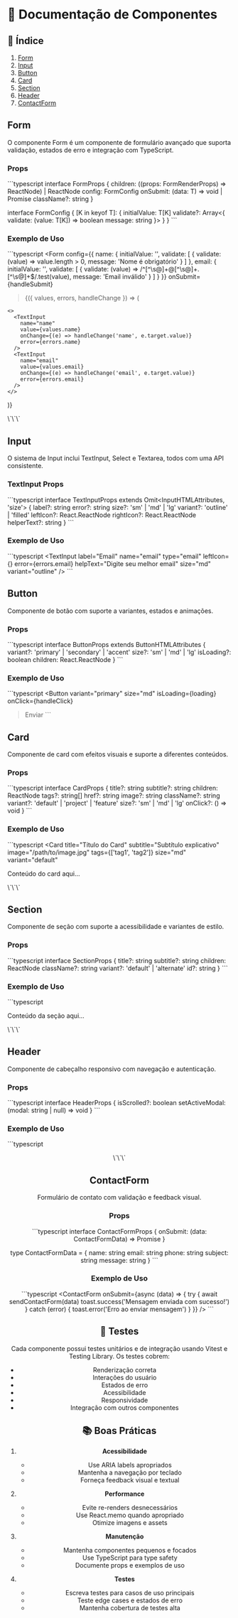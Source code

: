 # 🧩 Documentação de Componentes

## 📝 Índice

1. [Form](#form)
2. [Input](#input)
3. [Button](#button)
4. [Card](#card)
5. [Section](#section)
6. [Header](#header)
7. [ContactForm](#contactform)

## Form

O componente Form é um componente de formulário avançado que suporta validação, estados de erro e integração com TypeScript.

### Props

\`\`\`typescript
interface FormProps<T> {
children: ((props: FormRenderProps<T>) => ReactNode) | ReactNode
config: FormConfig<T>
onSubmit: (data: T) => void | Promise<void>
className?: string
}

interface FormConfig<T> {
[K in keyof T]: {
initialValue: T[K]
validate?: Array<{
validate: (value: T[K]) => boolean
message: string
}>
}
}
\`\`\`

### Exemplo de Uso

\`\`\`typescript
<Form<ContactFormData>
config={{
    name: {
      initialValue: '',
      validate: [
        {
          validate: (value) => value.length > 0,
          message: 'Nome é obrigatório'
        }
      ]
    },
    email: {
      initialValue: '',
      validate: [
        {
          validate: (value) => /^[^\s@]+@[^\s@]+\.[^\s@]+$/.test(value),
          message: 'Email inválido'
        }
      ]
    }
  }}
onSubmit={handleSubmit}

> {({ values, errors, handleChange }) => (

    <>
      <TextInput
        name="name"
        value={values.name}
        onChange={(e) => handleChange('name', e.target.value)}
        error={errors.name}
      />
      <TextInput
        name="email"
        value={values.email}
        onChange={(e) => handleChange('email', e.target.value)}
        error={errors.email}
      />
    </>

)}

</Form>
\`\`\`

## Input

O sistema de Input inclui TextInput, Select e Textarea, todos com uma API consistente.

### TextInput Props

\`\`\`typescript
interface TextInputProps extends Omit<InputHTMLAttributes<HTMLInputElement>, 'size'> {
label?: string
error?: string
size?: 'sm' | 'md' | 'lg'
variant?: 'outline' | 'filled'
leftIcon?: React.ReactNode
rightIcon?: React.ReactNode
helperText?: string
}
\`\`\`

### Exemplo de Uso

\`\`\`typescript
<TextInput
label="Email"
name="email"
type="email"
leftIcon={<EmailIcon />}
error={errors.email}
helpText="Digite seu melhor email"
size="md"
variant="outline"
/>
\`\`\`

## Button

Componente de botão com suporte a variantes, estados e animações.

### Props

\`\`\`typescript
interface ButtonProps extends ButtonHTMLAttributes<HTMLButtonElement> {
variant?: 'primary' | 'secondary' | 'accent'
size?: 'sm' | 'md' | 'lg'
isLoading?: boolean
children: React.ReactNode
}
\`\`\`

### Exemplo de Uso

\`\`\`typescript
<Button
variant="primary"
size="md"
isLoading={loading}
onClick={handleClick}

> Enviar
> </Button>
> \`\`\`

## Card

Componente de card com efeitos visuais e suporte a diferentes conteúdos.

### Props

\`\`\`typescript
interface CardProps {
title?: string
subtitle?: string
children: ReactNode
tags?: string[]
href?: string
image?: string
className?: string
variant?: 'default' | 'project' | 'feature'
size?: 'sm' | 'md' | 'lg'
onClick?: () => void
}
\`\`\`

### Exemplo de Uso

\`\`\`typescript
<Card
title="Título do Card"
subtitle="Subtítulo explicativo"
image="/path/to/image.jpg"
tags={['tag1', 'tag2']}
size="md"
variant="default"

>

  <p>Conteúdo do card aqui...</p>
</Card>
\`\`\`

## Section

Componente de seção com suporte a acessibilidade e variantes de estilo.

### Props

\`\`\`typescript
interface SectionProps {
title?: string
subtitle?: string
children: ReactNode
className?: string
variant?: 'default' | 'alternate'
id?: string
}
\`\`\`

### Exemplo de Uso

\`\`\`typescript

<Section
  title="Título da Seção"
  subtitle="Subtítulo explicativo"
  variant="default"
  id="minha-secao"
>
  <p>Conteúdo da seção aqui...</p>
</Section>
\`\`\`

## Header

Componente de cabeçalho responsivo com navegação e autenticação.

### Props

\`\`\`typescript
interface HeaderProps {
isScrolled?: boolean
setActiveModal: (modal: string | null) => void
}
\`\`\`

### Exemplo de Uso

\`\`\`typescript

<Header
  isScrolled={isScrolled}
  setActiveModal={setActiveModal}
/>
\`\`\`

## ContactForm

Formulário de contato com validação e feedback visual.

### Props

\`\`\`typescript
interface ContactFormProps {
onSubmit: (data: ContactFormData) => Promise<void>
}

type ContactFormData = {
name: string
email: string
phone: string
subject: string
message: string
}
\`\`\`

### Exemplo de Uso

\`\`\`typescript
<ContactForm
onSubmit={async (data) => {
try {
await sendContactForm(data)
toast.success('Mensagem enviada com sucesso!')
} catch (error) {
toast.error('Erro ao enviar mensagem')
}
}}
/>
\`\`\`

## 🧪 Testes

Cada componente possui testes unitários e de integração usando Vitest e Testing Library. Os testes cobrem:

- Renderização correta
- Interações do usuário
- Estados de erro
- Acessibilidade
- Responsividade
- Integração com outros componentes

## 📚 Boas Práticas

1. **Acessibilidade**

   - Use ARIA labels apropriados
   - Mantenha a navegação por teclado
   - Forneça feedback visual e textual

2. **Performance**

   - Evite re-renders desnecessários
   - Use React.memo quando apropriado
   - Otimize imagens e assets

3. **Manutenção**

   - Mantenha componentes pequenos e focados
   - Use TypeScript para type safety
   - Documente props e exemplos de uso

4. **Testes**
   - Escreva testes para casos de uso principais
   - Teste edge cases e estados de erro
   - Mantenha cobertura de testes alta
